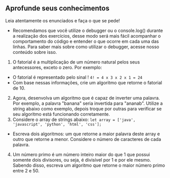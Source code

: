 ## Aprofunde seus conhecimentos
Leia atentamente os enunciados e faça o que se pede!
- Recomendamos que você utilize o debugger ou o console.log() durante a realização dos exercícios, desse modo será mais fácil acompanhar o comportamento do código e entender o que ocorre em cada uma das linhas. Para saber mais sobre como utilizar o debugger, acesse nosso conteúdo sobre isso.
1. O fatorial é a multiplicação de um número natural pelos seus antecessores, exceto o zero. Por exemplo:
- O fatorial é representado pelo sinal ! 
``4! = 4 x 3 x 2 x 1 = 24``
- Com base nessas informações, crie um algoritmo que retorne o fatorial de 10.
2. Agora, desenvolva um algoritmo que é capaz de inverter uma palavra. Por exemplo, a palavra "banana" seria invertida para "ananab". Utilize a string abaixo como exemplo, depois troque por outras para verificar se seu algoritmo está funcionando corretamente.
3. Considere o array de strings abaixo:
``let array = ['java', 'javascript', 'python', 'html', 'css'];``
- Escreva dois algoritmos: um que retorne a maior palavra deste array e outro que retorne a menor. Considere o número de caracteres de cada palavra.
4. Um número primo é um número inteiro maior do que 1 que possui somente dois divisores, ou seja, é divisível por 1 e por ele mesmo. Sabendo disso, escreva um algoritmo que retorne o maior número primo entre 2 e 50.

